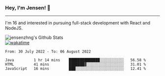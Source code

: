### Hey, I'm Jensen! 👋

---

I'm 16 and interested in pursuing full-stack development with React and NodeJS.

![jensenzhng's Github Stats](https://github-readme-stats.vercel.app/api?username=jensenzhng&theme=dark&show_icons=true&count_private=true)
<br />
[![wakatime](https://wakatime.com/badge/user/cbfc263d-3611-4e36-8278-8fad45fe3f62.svg)](https://wakatime.com/@cbfc263d-3611-4e36-8278-8fad45fe3f62)

<!--START_SECTION:waka-->

```text
From: 30 July 2022 - To: 06 August 2022

Java         1 hr 14 mins    ██████████████░░░░░░░░░░░   56.58 %
HTML         41 mins         ███████▓░░░░░░░░░░░░░░░░░   31.01 %
JavaScript   16 mins         ███░░░░░░░░░░░░░░░░░░░░░░   12.41 %
```

<!--END_SECTION:waka-->
